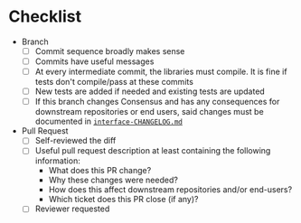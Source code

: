 # Checklist

- Branch
    - [ ] Commit sequence broadly makes sense
    - [ ] Commits have useful messages
    - [ ] At every intermediate commit, the libraries must compile. It is fine if tests don't compile/pass at these commits
    - [ ] New tests are added if needed and existing tests are updated
    - [ ] If this branch changes Consensus and has any consequences for downstream repositories or end users, said changes must be documented in [`interface-CHANGELOG.md`](../ouroboros-consensus/docs/interface-CHANGELOG.md)
- Pull Request
    - [ ] Self-reviewed the diff
    - [ ] Useful pull request description at least containing the following information:
      - What does this PR change?
      - Why these changes were needed?
      - How does this affect downstream repositories and/or end-users?
      - Which ticket does this PR close (if any)?
    - [ ] Reviewer requested
